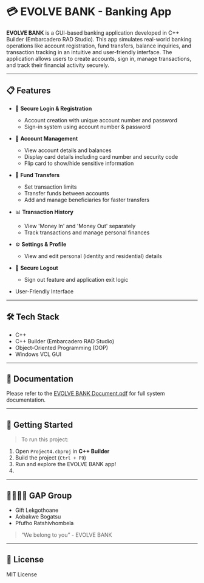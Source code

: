 # 💳 EVOLVE BANK - Banking App

**EVOLVE BANK** is a GUI-based banking application developed in C++ Builder (Embarcadero RAD Studio). This app simulates real-world banking operations like account registration, fund transfers, balance inquiries, and transaction tracking in an intuitive and user-friendly interface. The application allows users to create accounts, sign in, manage transactions, and track their financial activity securely.

---

## 📋 Features

- 🔐 **Secure Login & Registration**
  - Account creation with unique account number and password
  - Sign-in system using account number & password

- 🏦 **Account Management**
  - View account details and balances
  - Display card details including card number and security code
  - Flip card to show/hide sensitive information

- 💸 **Fund Transfers**
  - Set transaction limits
  - Transfer funds between accounts
  - Add and manage beneficiaries for faster transfers

- 📊 **Transaction History**
  - View 'Money In' and 'Money Out' separately
  - Track transactions and manage personal finances

- ⚙️ **Settings & Profile**
  - View and edit personal (identity and residential) details

- 🚪 **Secure Logout**
  - Sign out feature and application exit logic
    
- User-Friendly Interface

---

## 🛠 Tech Stack
- C++
- C++ Builder (Embarcadero RAD Studio)
- Object-Oriented Programming (OOP)
- Windows VCL GUI

---

## 📄 Documentation
Please refer to the [EVOLVE BANK Document.pdf](documentation/EVOLVE%20BANK%20Document.pdf) for full system documentation.

---

## 🚀 Getting Started

> To run this project:

1. Open `Project4.cbproj` in **C++ Builder**
2. Build the project (`Ctrl + F9`)
3. Run and explore the EVOLVE BANK app!
4. 
---

## 👨‍👩‍👧‍👦 GAP Group
- Gift Lekgothoane
- Aobakwe Bogatsu
- Pfufho Ratshivhombela

> “We belong to you” - EVOLVE BANK

---

## 🧾 License
MIT License 
